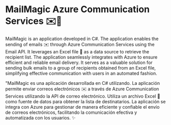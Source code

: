 # MailMagic Azure Communication Services ✉️💫

MailMagic is an application developed in C#. The application enables the sending of emails ✉️ through Azure Communication Services using the Email API. It leverages an Excel file 📂 as a data source to retrieve the recipient list. The application seamlessly integrates with Azure to ensure efficient and reliable email delivery. It serves as a valuable solution for sending bulk emails to a group of recipients obtained from an Excel file, simplifying effective communication with users in an automated fashion.

"MailMagic es una aplicación  desarrollada en C# utilizando. La aplicación permite enviar correos electrónicos ✉️ a través de Azure Communication Services utilizando la API de correo electrónico. Utiliza un archivo Excel 📂 como fuente de datos para obtener la lista de destinatarios. La aplicación se integra con Azure para gestionar de manera eficiente y confiable el envío de correos electrónicos, facilitando la comunicación efectiva y automatizada con los usuarios. ✨
